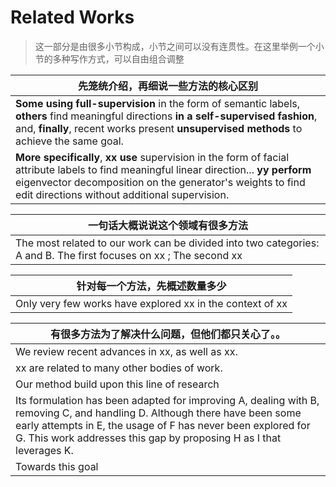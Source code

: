 # Related Works

> 这一部分是由很多小节构成，小节之间可以没有连贯性。在这里举例一个小节的多种写作方式，可以自由组合调整



| 先笼统介绍，再细说一些方法的核心区别                         |
| ------------------------------------------------------------ |
| **Some using full-supervision** in the form of semantic labels, **others** find meaningful directions **in a self-supervised fashion**, and, **finally**, recent works present **unsupervised methods** to achieve the same goal. |
| **More specifically**, **xx use** supervision in the form of facial attribute labels to find meaningful linear direction... **yy perform** eigenvector decomposition on the generator's weights to find edit directions without additional supervision. |



| 一句话大概说说这个领域有很多方法                             |
| ------------------------------------------------------------ |
| The most related to our work can be divided into two categories: A and B. The first focuses on xx ; The second xx |



| 针对每一个方法，先概述数量多少                            |
| --------------------------------------------------------- |
| Only very few works have explored xx in the context of xx |



| 有很多方法为了解决什么问题，但他们都只关心了。。             |
| ------------------------------------------------------------ |
| We review recent advances in xx, as well as xx.              |
| xx are related to many other bodies of work.                 |
| Our method build upon this line of research                  |
| Its formulation has been adapted for improving A, dealing with B, removing C, and handling D. Although there have been some early attempts in E, the usage of F has never been explored for G. This work addresses this gap by proposing H as I that leverages K. |
| Towards this goal                                            |



